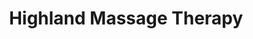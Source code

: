 ---
title: "Highland Massage Therapy"
url: /north-vancouver/highland-massage-therapy/
shop: massage
---